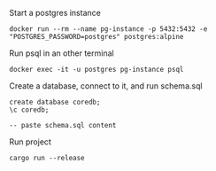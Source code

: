 Start a postgres instance
```
docker run --rm --name pg-instance -p 5432:5432 -e "POSTGRES_PASSWORD=postgres" postgres:alpine
```

Run psql in an other terminal
```
docker exec -it -u postgres pg-instance psql
```

Create a database, connect to it, and run schema.sql
```
create database coredb;
\c coredb;

-- paste schema.sql content 
```

Run project
```
cargo run --release
```

